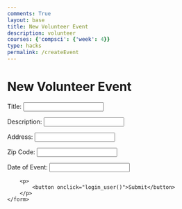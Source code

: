 ```yaml
---
comments: True
layout: base
title: New Volunteer Event
description: volunteer
courses: {'compsci': {'week': 4}}
type: hacks
permalink: /createEvent
---
```

<style>

</style>
<!-- 
A simple HTML login form with a Login action when button is pressed.  

The form triggers the login_user function defined in the JavaScript below when the Login button is pressed.

<link rel="stylesheet" href="/lmc-frontend/LMC/JS/SCSS/lmcLogin.css">
-->
<div id="titleContainer">
    <h1 id="title">New Volunteer Event</h1>
</div>

<div class="background">

</div>

<div class="container">
    <form id="username" action="javascript:login_user()">
        <p>
        <label>
            Title:
            <input class="userInput" type="text" name="vtitle" id="vtitle" required>
        </label>
        </p>
        <p><label>
            Description:
            <input class="userInput" type="text" name="description" id="description" required>
        </label></p>
        <p ><label>
            Address:
            <input class="userInput" type="text" name="address" id="address" required>
        </label></p>
        <p><label>
			Zip Code:
			<input class="userInput" type="text" name="zipcode" id="zipcode" required>
		</label></p>
        <p><label>
            Date of Event:
            <input class="userInput" type="text" id="date" required>
        </label></p>

        <p>
            <button onclick="login_user()">Submit</button>
        </p>
    </form>
</div>


<!-- 
Below JavaScript code is designed to handle user authentication in a web application. It's written to work with a backend server that uses JWT (JSON Web Tokens) for authentication.

The script defines a function when the page loads. This function is triggered when the Login button in the HTML form above is pressed. 
 -->
<script type="module">
    // uri variable and options object are obtained from config.js
    import { uri, options } from '{{site.baseurl}}/assets/js/api/config.js';
    function login_user(){
        // Set Authenticate endpoint
        const url = uri + '/api/events/';

        // Set the body of the request to include login data from the DOM
        const body = {
            title: document.getElementById("vtitle").value,
            description: document.getElementById("description").value,
            address: document.getElementById("address").value,
            date: document.getElementById("date").value,
			zipcode: document.getElementById("zipcode").value,
            agegroup: "18"
        };
        
        // Change options according to Authentication requirements
        const authOptions = {
            ...options, // This will copy all properties from options
            method: 'POST', // Override the method property
            cache: 'no-cache', // Set the cache property
            body: JSON.stringify(body)
        };

        // Fetch JWT
        fetch(url, authOptions)
        .then(response => {
            // handle error response from Web API
            if (!response.ok) {
                const errorMsg = 'Login error: ' + response.status;
                console.log(errorMsg);
                return;
            }
            // Success!!!
            // Redirect to the database page
            window.location.href = "{{site.baseurl}}/AE_vadminevents.html";
        })
        // catch fetch errors (ie ACCESS to server blocked)
        .catch(err => {
            console.error(err);
        });
    }

    // Attach login_user to the window object, allowing access to form action
    window.login_user = login_user;
</script>